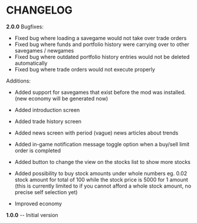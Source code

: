 # CHANGELOG
**2.0.0**
Bugfixes:
- Fixed bug where loading a savegame would not take over trade orders
- Fixed bug where funds and portfolio history were carrying over to other savegames / newgames
- Fixed bug where outdated portfolio history entries would not be deleted automatically
- Fixed bug where trade orders would not execute properly

Additions:
- Added support for savegames that exist before the mod was installed. (new economy will be generated now)
- Added introduction screen
- Added trade history screen
- Added news screen with period (vague) news articles about trends
- Added in-game notification message toggle option when a buy/sell limit order is completed
- Added button to change the view on the stocks list to show more stocks
- Added possibility to buy stock amounts under whole numbers eg. 0.02 stock amount for total of 100 while the stock price is 5000 for 1 amount
(this is currently limited to if you cannot afford a whole stock amount, no precise self selection yet)

- Improved economy

**1.0.0**
-- Initial version